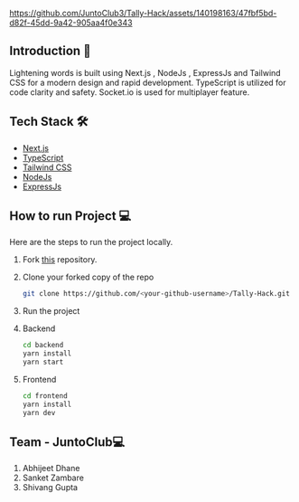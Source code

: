 




https://github.com/JuntoClub3/Tally-Hack/assets/140198163/47fbf5bd-d82f-45dd-9a42-905aa4f0e343






## Introduction 👋

Lightening words is built using Next.js , NodeJs , ExpressJs and Tailwind CSS for a modern design and rapid development. TypeScript is utilized for code clarity and safety. Socket.io is used for multiplayer feature.

## Tech Stack 🛠️

- [Next.js](https://nextjs.org)
- [TypeScript](https://www.typescriptlang.org)
- [Tailwind CSS](https://tailwindcss.com)
- [NodeJs](https://nodejs.org/en)
- [ExpressJs](https://expressjs.com/)

## How to run Project 💻

Here are the steps to run the project locally.

1. Fork [this](https://github.com/JuntoClub3/Tally-Hack.git) repository.

2. Clone your forked copy of the repo

   ```bash
   git clone https://github.com/<your-github-username>/Tally-Hack.git
   ```

3. Run the project

1. Backend
   ```bash
   cd backend
   yarn install
   yarn start
   ```

2. Frontend
   ```bash
   cd frontend
   yarn install
   yarn dev
   ```

## Team - JuntoClub💻
1. Abhijeet Dhane
2. Sanket Zambare
3. Shivang Gupta
